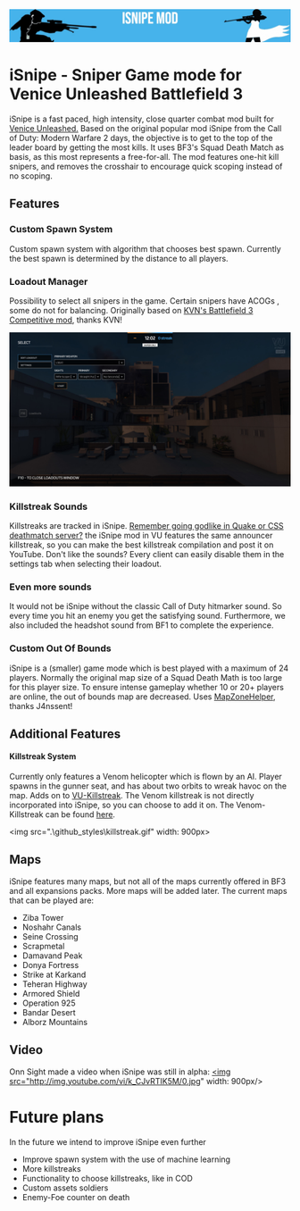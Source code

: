 <img src=".\github_styles\isnipe.jpg"/>

# iSnipe - Sniper Game mode for Venice Unleashed Battlefield 3

iSnipe is a fast paced, high intensity, close quarter combat mod built for [Venice Unleashed.](https://veniceunleashed.net/) Based on the original popular mod iSnipe from the Call of Duty: Modern Warfare 2 days, the objective is to get to the top of the leader board by getting the most kills. It uses BF3's Squad Death Match as basis, as this most represents a free-for-all. The mod features one-hit kill snipers, and removes the crosshair to encourage quick scoping instead of no scoping. 

## Features

### Custom Spawn System

Custom spawn system with algorithm that chooses best spawn. Currently the best spawn is determined by the distance to all players.

### Loadout Manager

Possibility to select all snipers in the game. Certain snipers have ACOGs , some do not for balancing. Originally based on [KVN's Battlefield 3 Competitive mod](https://github.com/kiwidoggie/kPM), thanks KVN!

<img src=".\github_styles\loadout.jpg"/>

### Killstreak Sounds

Killstreaks are tracked in iSnipe. [Remember going godlike in Quake or CSS deathmatch server?](https://www.youtube.com/watch?v=6duy25F8lpo) the iSnipe mod in VU features the same announcer killstreak, so you can make the best killstreak compilation and post it on YouTube. Don't like the sounds? Every client can easily disable them in the settings tab when selecting their loadout.

### Even more sounds

It would not be iSnipe without the classic Call of Duty hitmarker sound. So every time you hit an enemy you get the satisfying sound. Furthermore, we also included the headshot sound from BF1 to complete the experience.



### Custom Out Of Bounds

iSnipe is a (smaller) game mode which is best played with a maximum of 24 players. Normally the original map size of a Squad Death Math is too large for this player size. To ensure intense gameplay whether 10 or 20+ players are online, the out of bounds map are decreased. Uses [MapZoneHelper](https://github.com/J4nssent/VU-Mods/tree/master/MapZoneHelper), thanks J4nssent!



## Additional Features

#### Killstreak System

Currently only features a Venom helicopter which is flown by an AI. Player spawns in the gunner seat, and has about two orbits to wreak havoc on the map. Adds on to [VU-Killstreak](https://github.com/Maxinger15/VU-Killstreak). The Venom killstreak is not directly incorporated into iSnipe, so you can choose to add it on. The Venom-Killstreak can be found [here](github.com/RonnieOnTheHub/VenomKillstreak).

<img src=".\github_styles\killstreak.gif" width: 900px>



## Maps

iSnipe features many maps, but not all of the maps currently offered in BF3 and all expansions packs. More maps will be added later. The current maps that can be played are:

* Ziba Tower
* Noshahr Canals
* Seine Crossing
* Scrapmetal
* Damavand Peak
* Donya Fortress
* Strike at Karkand
* Teheran Highway
* Armored Shield
* Operation 925
* Bandar Desert
* Alborz Mountains



## Video
Onn Sight made a video when iSnipe was still in alpha:
<a href="http://www.youtube.com/watch?feature=player_embedded&v=k_CJvRTIK5M
" target="_blank"><img src="http://img.youtube.com/vi/k_CJvRTIK5M/0.jpg" width: 900px/></a>



# Future plans

In the future we intend to improve iSnipe even further

* Improve spawn system with the use of machine learning
* More killstreaks
* Functionality to choose killstreaks, like in COD
* Custom assets soldiers
* Enemy-Foe counter on death